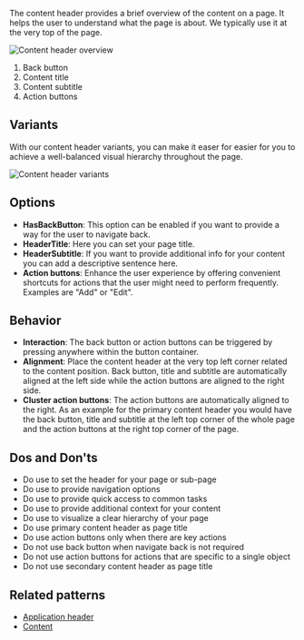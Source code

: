 The content header provides a brief overview of the content on a page. It helps the user to understand what the page is about.
We typically use it at the very top of the page.

![Content header overview](https://www.figma.com/file/wEptRgAezDU1z80Cn3eZ0o/iX-Pattern-Illustrations?type=design&node-id=2250-4784&mode=design&t=XmCepM9jPR9PImPw-4)
 
1. Back button 
2. Content title
3. Content subtitle
4. Action buttons

## Variants
With our content header variants, you can make it easer for easier for you to achieve a well-balanced visual hierarchy throughout the page.

![Content header variants](https://www.figma.com/file/wEptRgAezDU1z80Cn3eZ0o/iX-Pattern-Illustrations?type=design&node-id=2250-9102&mode=design&t=XmCepM9jPR9PImPw-4)

## Options
- **HasBackButton**: This option can be enabled if you want to provide a way for the user to navigate back.
- **HeaderTitle**: Here you can set your page title.
- **HeaderSubtitle**: If you want to provide additional info for your content you can add a descriptive sentence here.
- **Action buttons**: Enhance the user experience by offering convenient shortcuts for actions that the user might need to perform frequently. Examples are "Add" or "Edit".

## Behavior 
- **Interaction**: The back button or action buttons can be triggered by pressing anywhere within the button container.
- **Alignment**: Place the content header at the very top left corner related to the content position. Back button, title and subtitle are automatically aligned at the left side while the action buttons are aligned to the right side.
- **Cluster action buttons**: The action buttons are automatically aligned to the right. As an example for the primary content header you would have the back button, title and subtitle at the left top corner of the whole page and the action buttons at the right top corner of the page.

## Dos and Don'ts
- Do use to set the header for your page or sub-page
- Do use to provide navigation options
- Do use to provide quick access to common tasks
- Do use to provide additional context for your content
- Do use to visualize a clear hierarchy of your page
- Do use primary content header as page title
- Do use action buttons only when there are key actions
- Do not use back button when navigate back is not required
- Do not use action buttons for actions that are specific to a single object
- Do not use secondary content header as page title

## Related patterns

- [Application header](./application-frame/_application-header_styleguide.md)
- [Content](./application-frame/_content_styleguide.md) 
